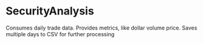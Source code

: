 # SecurityAnalysis
Consumes daily trade data. Provides metrics, like dollar volume price. Saves multiple days to CSV for further processing
